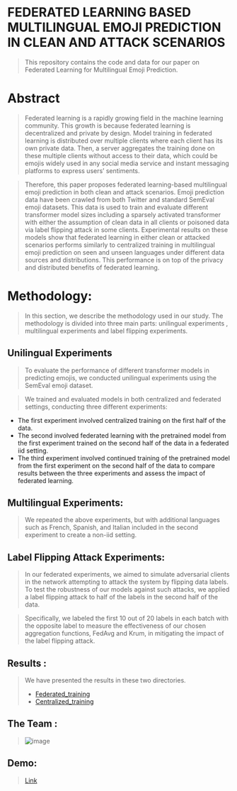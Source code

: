 # FEDERATED LEARNING BASED MULTILINGUAL EMOJI PREDICTION IN CLEAN AND ATTACK SCENARIOS

> This repository contains the code and data for our paper on Federated Learning for Multilingual Emoji Prediction.

# Abstract

> Federated learning is a rapidly growing field in the machine learning community. This growth is because federated
learning is decentralized and private by design. Model training in federated learning is distributed over multiple
clients where each client has its own private data. Then, a server aggregates the training done on these multiple
clients without access to their data, which could be emojis widely used in any social media service and instant
messaging platforms to express users’ sentiments. 

> Therefore, this paper proposes federated learning-based
multilingual emoji prediction in both clean and attack scenarios. Emoji prediction data have been crawled from
both Twitter and standard SemEval emoji datasets. This data is used to train and evaluate different transformer
model sizes including a sparsely activated transformer with either the assumption of clean data in all clients or
poisoned data via label flipping attack in some clients. Experimental results on these models show that federated
learning in either clean or attacked scenarios performs similarly to centralized training in multilingual emoji
prediction on seen and unseen languages under different data sources and distributions. This performance is on
top of the privacy and distributed benefits of federated learning.

# Methodology:

> In this section, we describe the methodology used in our study. The methodology is divided into three main parts: unilingual experiments , multilingual experiments and label flipping experiments.

## Unilingual Experiments

> To evaluate the performance of different transformer models in predicting emojis, we conducted unilingual experiments using the SemEval emoji dataset. 

> We trained and evaluated models in both centralized and federated settings, conducting three different experiments:

* The first experiment involved centralized training on the first half of the data.
* The second involved federated learning with the pretrained model from the first experiment trained on the second half of the data in a federated iid setting.
* The third experiment involved continued training of the pretrained model from the first experiment on the second half of the data to compare results between the three experiments and assess the impact of federated learning.

## Multilingual Experiments:

> We repeated the above experiments, but with additional languages such as French, Spanish, and Italian included in the second experiment to create a non-iid setting.  
## Label Flipping Attack Experiments:

> In our federated experiments, we aimed to simulate adversarial clients in the network attempting to attack the system by flipping data labels. To test the robustness of our models against such attacks, we applied a label flipping attack to half of the labels in the second half of the data.

> Specifically, we labeled the first 10 out of 20 labels in each batch with the opposite label to measure the effectiveness of our chosen aggregation functions, FedAvg and Krum, in mitigating the impact of the label flipping attack.

## Results : 
> We have presented the results in these two directories.
> - [Federated_training](/Federated_training)
> - [Centralized_training](/Centralized_training)


## The Team : 

> ![image](https://user-images.githubusercontent.com/51359449/228678951-2392e73e-0436-454b-8651-6327f159763c.png)


## Demo: 
> [Link](https://huggingface.co/spaces/Karim-Gamal/Federated-Learning-Based-Multilingual-Emoji-Prediction-Demo-2)
